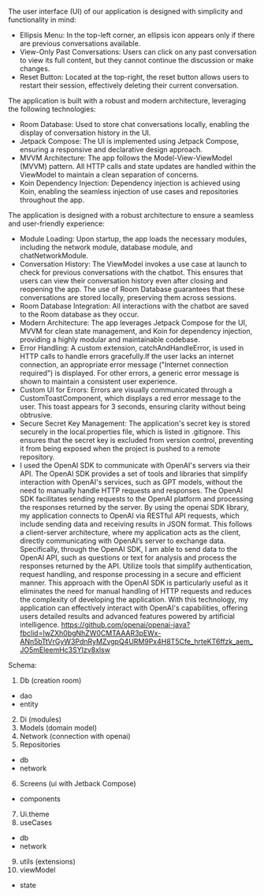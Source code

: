The user interface (UI) of our application is designed with simplicity and functionality in mind:
- Ellipsis Menu: In the top-left corner, an ellipsis icon appears only if there are previous conversations available.
- View-Only Past Conversations: Users can click on any past conversation to view its full content, but they cannot continue the discussion or make changes.
- Reset Button: Located at the top-right, the reset button allows users to restart their session, effectively deleting their current conversation.
  
The application is built with a robust and modern architecture, leveraging the following technologies:
- 	Room Database: Used to store chat conversations locally, enabling the display of conversation history in the UI.
- Jetpack Compose: The UI is implemented using Jetpack Compose, ensuring a responsive and declarative design approach.
- MVVM Architecture: The app follows the Model-View-ViewModel (MVVM) pattern. All HTTP calls and state updates are handled within the ViewModel to maintain a clean separation of concerns.
- 	Koin Dependency Injection: Dependency injection is achieved using Koin, enabling the seamless injection of use cases and repositories throughout the app.
 	
The application is designed with a robust architecture to ensure a seamless and user-friendly experience:
- 	Module Loading: Upon startup, the app loads the necessary modules, including the network module, database module, and chatNetworkModule.
- Conversation History: The ViewModel invokes a use case at launch to check for previous conversations with the chatbot. This ensures that users can view their conversation history even after closing and reopening the app. The use of Room Database guarantees that these conversations are stored locally, preserving them across sessions.
- Room Database Integration: All interactions with the chatbot are saved to the Room database as they occur.
- Modern Architecture: The app leverages Jetpack Compose for the UI, MVVM for clean state management, and Koin for dependency injection, providing a highly modular and maintainable codebase.
- Error Handling: A custom extension, catchAndHandleError, is used in HTTP calls to handle errors gracefully.If the user lacks an internet connection, an appropriate error message ("Internet connection required") is displayed. For other errors, a generic error message is shown to maintain a consistent user experience.
- Custom UI for Errors: Errors are visually communicated through a CustomToastComponent, which displays a red error message to the user. This toast appears for 3 seconds, ensuring clarity without being obtrusive.
- Secure Secret Key Management: The application's secret key is stored securely in the local.properties file, which is listed in .gitignore. This ensures that the secret key is excluded from version control, preventing it from being exposed when the project is pushed to a remote repository.
- 	I used the OpenAI SDK to communicate with OpenAI's servers via their API. The OpenAI SDK provides a set of tools and libraries that simplify interaction with OpenAI's services, such as GPT models, without the need to manually handle HTTP requests and responses. The OpenAI SDK facilitates sending requests to the OpenAI platform and processing the responses returned by the server. By using the openai SDK library, my application connects to OpenAI via RESTful API requests, which include sending data and receiving results in JSON format. This follows a client-server architecture, where my application acts as the client, directly communicating with OpenAI’s server to exchange data. Specifically, through the OpenAI SDK, I am able to send data to the OpenAI API, such as questions or text for analysis and process the responses returned by the API. Utilize tools that simplify authentication, request handling, and response processing in a secure and efficient manner. This approach with the OpenAI SDK is particularly useful as it eliminates the need for manual handling of HTTP requests and reduces the complexity of developing the application. With this technology, my application can effectively interact with OpenAI's capabilities, offering users detailed results and advanced features powered by artificial intelligence. https://github.com/openai/openai-java?fbclid=IwZXh0bgNhZW0CMTAAAR3pEWx-ANn5bTtVrGyW3PdnRyMZvgpQ4URM9Px4H8T5Cfe_hrteKT6ffzk_aem_JO5mEleemHc3SYIzv8xlsw 

Schema:

1. Db (creation room)
- 	dao
- 	entity
2. Di (modules)
3. Models (domain model)
4. Network (connection with openai)
5. Repositories
-  db
-  network
6. Screens (ui with Jetback Compose)
-  components
7. Ui.theme
8. useCases
- db
- network
9. utils (extensions)
10. viewModel
-  state
